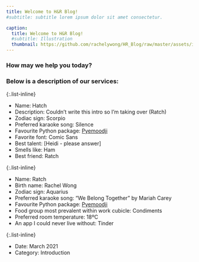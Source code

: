```yaml
---
title: Welcome to H&R Blog! 
#subtitle: subtitle lorem ipsum dolor sit amet consectetur.

caption:
  title: Welcome to H&R Blog! 
  #subtitle: Illustration
  thumbnail: https://github.com/rachelywong/HR_Blog/raw/master/assets/img/portfolio/convo.png
---
```


### How may we help you today?
### Below is a description of our services:

{:.list-inline}
- Name: Hatch
- Description: Couldn’t write this intro so I’m taking over (Ratch)
- Zodiac sign: Scorpio
- Preferred karaoke song: Silence
- Favourite Python package: [Pyemoodji](https://github.com/UBC-MDS/pyemoodji)
- Favorite font: Comic Sans
- Best talent: [Heidi - please answer]
- Smells like: Ham
- Best friend: Ratch

{:.list-inline}
- Name: Ratch
- Birth name: Rachel Wong
- Zodiac sign: Aquarius
- Preferred karaoke song: “We Belong Together” by Mariah Carey
- Favourite Python package: [Pyemoodji](https://github.com/UBC-MDS/pyemoodji)
- Food group most prevalent within work cubicle: Condiments
- Preferred room temperature: 18ºC
- An app I could never live without: Tinder


{:.list-inline}
- Date: March 2021
- Category: Introduction

